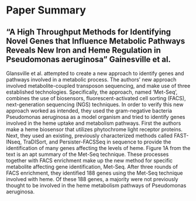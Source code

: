 # Paper Summary
## “A High Throughput Methods for Identifying Novel Genes that Influence Metabolic Pathways Reveals New Iron and Heme Regulation in Pseudomonas aeruginosa” Gainesville et al. 

Glansville et al. attempted to create a new approach to identify genes and pathways involved in a metabolic process. The authors’ new approach involved metabolite-coupled transposon sequencing, and make use of three established technologies. Specifically, the approach, named ‘Met-Seq’, combines the use of biosensors, fluorescent-activated cell sorting (FACS), next-generation sequencing (NGS) techniques. In order to verify this new approach worked as intended, they used the gram-negative bacteria Pseudomonas aeruginosa as a model organism and tried to identify genes involved in the heme uptake and metabolism pathways. First the authors make a heme biosensor that utilizes phytochrome light receptor proteins. Next, they used an existing, previously characterized methods called FAST-INseq, TraDISort, and Persister-FACSSeq in sequence to provide the identification of many genes affecting the levels of heme. Figure 1A from the text is an apt summary of the Met-Seq technique. These processes together with FACS enrichment make up the new method for specific metabolite affecting gene identification, Met-Seq. After three rounds of FACS enrichment, they identified 188 genes using the Met-Seq technique involved with heme. Of these 188 genes, a majority were not previously thought to be involved in the heme metabolism pathways of Pseudomonas aeruginosa. 



